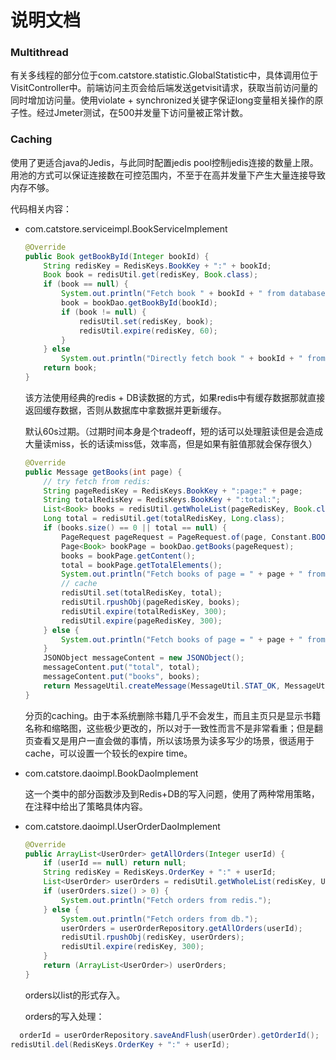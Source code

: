 # 说明文档

### Multithread

有关多线程的部分位于com.catstore.statistic.GlobalStatistic中，具体调用位于VisitController中。前端访问主页会给后端发送getvisit请求，获取当前访问量的同时增加访问量。使用violate + synchronized关键字保证long变量相关操作的原子性。经过Jmeter测试，在500并发量下访问量被正常计数。

### Caching

使用了更适合java的Jedis，与此同时配置jedis pool控制jedis连接的数量上限。用池的方式可以保证连接数在可控范围内，不至于在高并发量下产生大量连接导致内存不够。

代码相关内容：

+ com.catstore.serviceimpl.BookServiceImplement

  ```java
  @Override
  public Book getBookById(Integer bookId) {
      String redisKey = RedisKeys.BookKey + ":" + bookId;
      Book book = redisUtil.get(redisKey, Book.class);
      if (book == null) {
          System.out.println("Fetch book " + bookId + " from database.");
          book = bookDao.getBookById(bookId);
          if (book != null) {
              redisUtil.set(redisKey, book);
              redisUtil.expire(redisKey, 60);
          }
      } else
          System.out.println("Directly fetch book " + bookId + " from redis.");
      return book;
  }
  ```

  该方法使用经典的redis + DB读数据的方式，如果redis中有缓存数据那就直接返回缓存数据，否则从数据库中拿数据并更新缓存。

  默认60s过期。（过期时间本身是个tradeoff，短的话可以处理脏读但是会造成大量读miss，长的话读miss低，效率高，但是如果有脏值那就会保存很久）

  ```java
  @Override
  public Message getBooks(int page) {
      // try fetch from redis:
      String pageRedisKey = RedisKeys.BookKey + ":page:" + page;
      String totalRedisKey = RedisKeys.BookKey + ":total:";
      List<Book> books = redisUtil.getWholeList(pageRedisKey, Book.class);
      Long total = redisUtil.get(totalRedisKey, Long.class);
      if (books.size() == 0 || total == null) {
          PageRequest pageRequest = PageRequest.of(page, Constant.BOOK_PAGE_SIZE);
          Page<Book> bookPage = bookDao.getBooks(pageRequest);
          books = bookPage.getContent();
          total = bookPage.getTotalElements();
          System.out.println("Fetch books of page = " + page + " from db.");
          // cache
          redisUtil.set(totalRedisKey, total);
          redisUtil.rpushObj(pageRedisKey, books);
          redisUtil.expire(totalRedisKey, 300);
          redisUtil.expire(pageRedisKey, 300);
      } else {
          System.out.println("Fetch books of page = " + page + " from redis.");
      }
      JSONObject messageContent = new JSONObject();
      messageContent.put("total", total);
      messageContent.put("books", books);
      return MessageUtil.createMessage(MessageUtil.STAT_OK, MessageUtil.GENERAL_SUCCESS_MSG, messageContent);
  }
  ```

  分页的caching。由于本系统删除书籍几乎不会发生，而且主页只是显示书籍名称和缩略图，这些极少更改的，所以对于一致性而言不是非常看重；但是翻页查看又是用户一直会做的事情，所以该场景为读多写少的场景，很适用于cache，可以设置一个较长的expire time。

+ com.catstore.daoimpl.BookDaoImplement

  这一个类中的部分函数涉及到Redis+DB的写入问题，使用了两种常用策略，在注释中给出了策略具体内容。

+ com.catstore.daoimpl.UserOrderDaoImplement

  ```java
  @Override
  public ArrayList<UserOrder> getAllOrders(Integer userId) {
      if (userId == null) return null;
      String redisKey = RedisKeys.OrderKey + ":" + userId;
      List<UserOrder> userOrders = redisUtil.getWholeList(redisKey, UserOrder.class);
      if (userOrders.size() > 0) {
          System.out.println("Fetch orders from redis.");
      } else {
          System.out.println("Fetch orders from db.");
          userOrders = userOrderRepository.getAllOrders(userId);
          redisUtil.rpushObj(redisKey, userOrders);
          redisUtil.expire(redisKey, 300);
      }
      return (ArrayList<UserOrder>) userOrders;
  }
  ```
  
  orders以list的形式存入。
  
  orders的写入处理：
  
```java
  orderId = userOrderRepository.saveAndFlush(userOrder).getOrderId();
redisUtil.del(RedisKeys.OrderKey + ":" + userId);
  ```

